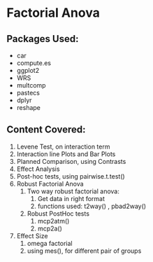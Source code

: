 Factorial Anova
================

## **Packages Used:**

  - car
  - compute.es
  - ggplot2
  - WRS
  - multcomp
  - pastecs
  - dplyr
  - reshape

## **Content Covered:**

1.  Levene Test, on interaction term
2.  Interaction line Plots and Bar Plots
3.  Planned Comparison, using Contrasts
4.  Effect Analysis
5.  Post-hoc tests, using pairwise.t.test()
6.  Robust Factorial Anova
    1.  Two way robust factorial anova:
        1.  Get data in right format
        2.  functions used: t2way() , pbad2way()
    2.  Robust PostHoc tests
        1.  mcp2atm()
        2.  mcp2a()
7.  Effect Size
    1.  omega factorial
    2.  using mes(), for different pair of groups
